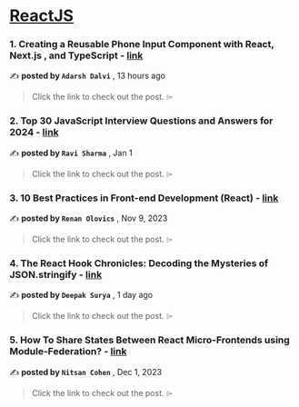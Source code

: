 
<h1><a href=https://medium.com/tag/reactjs/recommended target="_blank" rel="noopener noreferrer">ReactJS</a></h1>
<h3>1. Creating a Reusable Phone Input Component with React, Next.js , and TypeScript - <a href=https://medium.com/@adarshdalvi197/creating-a-reusable-phone-input-component-with-react-next-js-and-typescript-9bd14ddacc28?source=tag_recommended_feed---------0-84----------reactjs----------12b9c88a_38dc_421f_9415_2e55043e942c------- target="_blank" rel="noopener noreferrer">link</a></h3>

✍️ **posted by `Adarsh Dalvi`** <date> , 13 hours ago</date>

<blockquote>Click the link to check out the post. ⌲</blockquote>

<h3>2. Top 30 JavaScript Interview Questions and Answers for 2024 - <a href=https://medium.com/@javascriptcentric/top-30-javascript-interview-questions-and-answers-for-2024-7f1e2d1d0638?source=tag_recommended_feed---------1-107----------reactjs----------12b9c88a_38dc_421f_9415_2e55043e942c------- target="_blank" rel="noopener noreferrer">link</a></h3>

✍️ **posted by `Ravi Sharma`** <date> , Jan 1</date>

<blockquote>Click the link to check out the post. ⌲</blockquote>

<h3>3. 10 Best Practices in Front-end Development (React) - <a href=https://medium.com/@renanolovics/10-best-practices-in-front-end-development-react-5277a671e2df?source=tag_recommended_feed---------2-85----------reactjs----------12b9c88a_38dc_421f_9415_2e55043e942c------- target="_blank" rel="noopener noreferrer">link</a></h3>

✍️ **posted by `Renan Olovics`** <date> , Nov 9, 2023</date>

<blockquote>Click the link to check out the post. ⌲</blockquote>

<h3>4. The React Hook Chronicles: Decoding the Mysteries of JSON.stringify - <a href=https://medium.com/gitconnected/the-react-hook-chronicles-decoding-the-mysteries-of-json-stringify-b52c3f71bdc1?source=tag_recommended_feed---------3-84----------reactjs----------12b9c88a_38dc_421f_9415_2e55043e942c------- target="_blank" rel="noopener noreferrer">link</a></h3>

✍️ **posted by `Deepak Surya`** <date> , 1 day ago</date>

<blockquote>Click the link to check out the post. ⌲</blockquote>

<h3>5. How To Share States Between React Micro-Frontends using Module-Federation? - <a href=https://medium.com/bitsrc/how-to-share-state-between-react-micro-frontends-using-module-federation-f3762996c208?source=tag_recommended_feed---------4-107----------reactjs----------12b9c88a_38dc_421f_9415_2e55043e942c------- target="_blank" rel="noopener noreferrer">link</a></h3>

✍️ **posted by `Nitsan Cohen`** <date> , Dec 1, 2023</date>

<blockquote>Click the link to check out the post. ⌲</blockquote>

